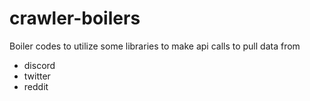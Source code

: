 # crawler-boilers

Boiler codes to utilize some libraries to make api calls to pull data from
- discord
- twitter
- reddit